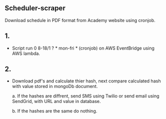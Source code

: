 ## Scheduler-scraper
Download schedule in PDF format from Academy website using cronjob. 

## 1. 
- Script run 0 8-18/1 ? * mon-fri * (cronjob) on AWS EventBridge using AWS lambda.
## 2.
- Download pdf's and calculate thier hash, next compare calculated hash with value stored in mongoDb document.

    a.  If the hashes are diffrent, send SMS using Twilio or send email using SendGrid, with URL and value in database.

    b.  If the hashes are the same do nothing.
